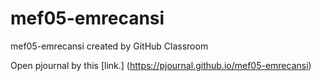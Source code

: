 # mef05-emrecansi
mef05-emrecansi created by GitHub Classroom

Open pjournal by this [link.] (https://pjournal.github.io/mef05-emrecansi)
